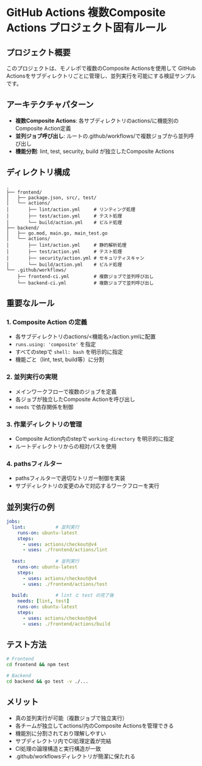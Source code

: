 # GitHub Actions 複数Composite Actions プロジェクト固有ルール

## プロジェクト概要
このプロジェクトは、モノレポで複数のComposite Actionsを使用して
GitHub Actionsをサブディレクトリごとに管理し、並列実行を可能にする検証サンプルです。

## アーキテクチャパターン
- **複数Composite Actions**: 各サブディレクトリのactions/に機能別のComposite Action定義
- **並列ジョブ呼び出し**: ルートの.github/workflows/で複数ジョブから並列呼び出し
- **機能分割**: lint, test, security, build が独立したComposite Actions

## ディレクトリ構成
```
.
├── frontend/
│   ├── package.json, src/, test/
│   └── actions/
│       ├── lint/action.yml     # リンティング処理
│       ├── test/action.yml     # テスト処理
│       └── build/action.yml    # ビルド処理
├── backend/
│   ├── go.mod, main.go, main_test.go
│   └── actions/
│       ├── lint/action.yml     # 静的解析処理
│       ├── test/action.yml     # テスト処理
│       ├── security/action.yml # セキュリティスキャン
│       └── build/action.yml    # ビルド処理
└── .github/workflows/
    ├── frontend-ci.yml         # 複数ジョブで並列呼び出し
    └── backend-ci.yml          # 複数ジョブで並列呼び出し
```

## 重要なルール

### 1. Composite Action の定義
- 各サブディレクトリのactions/<機能名>/action.ymlに配置
- `runs.using: 'composite'` を指定
- すべてのstepで `shell: bash` を明示的に指定
- 機能ごと（lint, test, build等）に分割

### 2. 並列実行の実現
- メインワークフローで複数のジョブを定義
- 各ジョブが独立したComposite Actionを呼び出し
- `needs` で依存関係を制御

### 3. 作業ディレクトリの管理
- Composite Action内のstepで `working-directory` を明示的に指定
- ルートディレクトリからの相対パスを使用

### 4. pathsフィルター
- pathsフィルターで適切なトリガー制御を実装
- サブディレクトリの変更のみで対応するワークフローを実行

## 並列実行の例
```yaml
jobs:
  lint:           # 並列実行
    runs-on: ubuntu-latest
    steps:
      - uses: actions/checkout@v4
      - uses: ./frontend/actions/lint
      
  test:           # 並列実行
    runs-on: ubuntu-latest
    steps:
      - uses: actions/checkout@v4
      - uses: ./frontend/actions/test
      
  build:          # lint と test の完了後
    needs: [lint, test]
    runs-on: ubuntu-latest
    steps:
      - uses: actions/checkout@v4
      - uses: ./frontend/actions/build
```

## テスト方法
```bash
# Frontend
cd frontend && npm test

# Backend  
cd backend && go test -v ./...
```

## メリット
- 真の並列実行が可能（複数ジョブで独立実行）
- 各チームが独立してactions/内のComposite Actionsを管理できる
- 機能別に分割されており理解しやすい
- サブディレクトリ内でCI処理定義が完結
- CI処理の論理構造と実行構造が一致
- .github/workflowsディレクトリが簡潔に保たれる